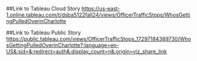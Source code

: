 ##Link to Tableau Cloud Story
https://us-east-1.online.tableau.com/t/dsba5122fall24/views/OfficerTrafficStops/WhosGettingPulledOverinCharlotte

##Link to Tableau Public Story
https://public.tableau.com/views/OfficerTrafficStops_17297184389730/WhosGettingPulledOverinCharlotte?:language=en-US&:sid=&:redirect=auth&:display_count=n&:origin=viz_share_link
